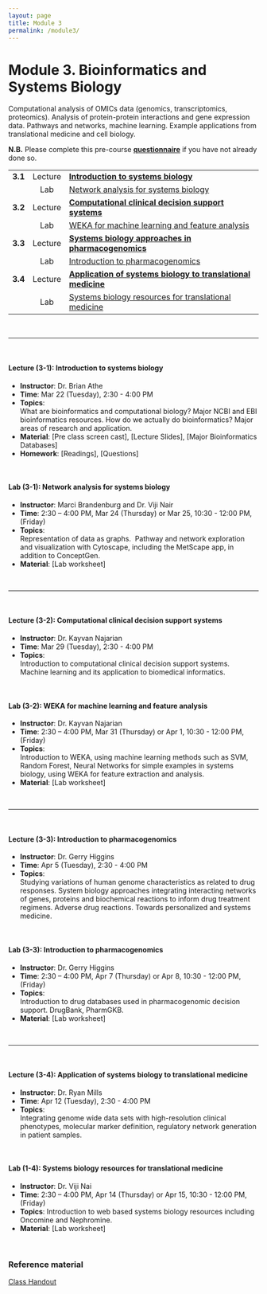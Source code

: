 ```yaml
---
layout: page
title: Module 3
permalink: /module3/
---
```



# Module 3. Bioinformatics and Systems Biology

Computational analysis of OMICs data (genomics, transcriptomics, proteomics).  Analysis of protein-protein interactions and gene expression data. Pathways and networks, machine learning. Example applications from translational medicine and cell biology.

  
**N.B.** Please complete this pre-course [**questionnaire**](http://tinyurl.com/bioboot-questions) if you have not already done so. 


|         |         |                    | 
| :-----: |:------:| :----------------------- | 
| **3.1** | Lecture | [**Introduction to systems biology**](#3.1) | 
|         | Lab     | [Network analysis for systems biology](#3.1) | 
| **3.2** | Lecture | [**Computational clinical decision support systems**](#3.2)  | 
|         | Lab     | [WEKA for machine learning and feature analysis](#3.2)  | 
| **3.3** | Lecture | [**Systems biology approaches in pharmacogenomics**](#3.3) | 
|         | Lab     | [Introduction to pharmacogenomics](#3.3)       | 
| **3.4** | Lecture | [**Application of systems biology to translational medicine**](#3.4) | 
|         | Lab     | [Systems biology resources for translational medicine](#3.4)  | 

<br>

---
<a name="3.1"></a>
<br>

#### Lecture (3-1):	**Introduction to systems biology**  
- **Instructor**: 	Dr. Brian Athe  
- **Time**: 		Mar 22 (Tuesday), 2:30 - 4:00 PM  
- **Topics**:  
What are bioinformatics and computational biology?  Major NCBI and EBI bioinformatics resources.  How do we actually do bioinformatics?  Major areas of research and application.  
- **Material**: [Pre class screen cast], [Lecture Slides], [Major Bioinformatics Databases]
- **Homework**: [Readings], [Questions]  

<br>

#### Lab (3-1): 	**Network analysis for systems biology**  
- **Instructor**: 	Marci Brandenburg and Dr. Viji Nair  
- **Time**: 		2:30 – 4:00 PM, Mar 24 (Thursday) or Mar 25, 10:30 - 12:00 PM, (Friday)  
- **Topics**:  
Representation of data as graphs.  Pathway and network exploration and visualization with Cytoscape, including the MetScape app, in addition to ConceptGen.  
- **Material**: [Lab worksheet]

<br>

---
<a name="3.2"></a>
<br>

#### Lecture (3-2): **Computational clinical decision support systems** 
- **Instructor**: 	Dr. Kayvan Najarian  
- **Time**: 		Mar 29 (Tuesday), 2:30 - 4:00 PM  
- **Topics**:  
Introduction to computational clinical decision support systems. Machine learning and its application to biomedical informatics.

<br>

#### Lab (3-2): 	**WEKA for machine learning and feature analysis**  
- **Instructor**: 	Dr. Kayvan Najarian  
- **Time**: 		2:30 – 4:00 PM, Mar 31 (Thursday) or Apr 1, 10:30 - 12:00 PM, (Friday)  
- **Topics**:  
Introduction to WEKA, using machine learning methods such as SVM, Random Forest, Neural Networks for simple examples in systems biology, using WEKA for feature extraction and analysis.  
- **Material**: [Lab worksheet]

<br>

---
<a name="3.3"></a>
<br>

#### Lecture (3-3): **Introduction to pharmacogenomics**  
- **Instructor**: 	Dr. Gerry Higgins  
- **Time**: 		Apr 5 (Tuesday), 2:30 - 4:00 PM  
- **Topics**:  
Studying variations of human genome characteristics as related to drug responses. System biology approaches integrating interacting networks of genes, proteins and biochemical reactions to inform drug treatment regimens.  Adverse drug reactions.  Towards personalized and systems medicine. 

<br>

#### Lab (3-3): 	**Introduction to pharmacogenomics**  
- **Instructor**: 	Dr. Gerry Higgins  
- **Time**: 2:30 – 4:00 PM, Apr 7 (Thursday) or Apr 8, 10:30 - 12:00 PM, (Friday)  
- **Topics**:  
Introduction to drug databases used in pharmacogenomic decision support.  DrugBank, PharmGKB.
- **Material**: [Lab worksheet]

<br>

---
<a name="3.4"></a>
<br>

#### Lecture (3-4): **Application of systems biology to translational medicine**  
- **Instructor**: 	Dr. Ryan Mills  
- **Time**: 		Apr 12 (Tuesday), 2:30 - 4:00 PM  
- **Topics**:  
Integrating genome wide data sets with high-resolution clinical phenotypes, molecular marker definition, regulatory network generation in patient samples.  

<br>

#### Lab (1-4): 	**Systems biology resources for translational medicine** 
- **Instructor**: 	Dr. Viji Nai
- **Time**: 		2:30 – 4:00 PM, Apr 14 (Thursday) or  Apr 15, 10:30 - 12:00 PM, (Friday)
- **Topics**:
Introduction to web based systems biology resources including Oncomine and Nephromine.
- **Material**: [Lab worksheet]


<br>

### Reference material
[Class Handout](../class-material/handout_day2-2_python.pdf)
<!--- files dont exist yet...
[Slides-2.1]()
[Slides-2.2]()
-->

